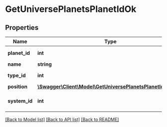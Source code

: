 # GetUniversePlanetsPlanetIdOk

## Properties
Name | Type | Description | Notes
------------ | ------------- | ------------- | -------------
**planet_id** | **int** | planet_id integer | 
**name** | **string** | name string | 
**type_id** | **int** | type_id integer | 
**position** | [**\Swagger\Client\Model\GetUniversePlanetsPlanetIdPosition**](GetUniversePlanetsPlanetIdPosition.md) |  | [optional] 
**system_id** | **int** | The solar system this planet is in | 

[[Back to Model list]](../README.md#documentation-for-models) [[Back to API list]](../README.md#documentation-for-api-endpoints) [[Back to README]](../README.md)


